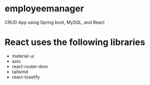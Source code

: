 # employeemanager
CRUD App using Spring boot, MySQL, and React

# React uses the following libraries
* material-ui
* axio
* react-router-dom
* tailwind
* react-toastify
